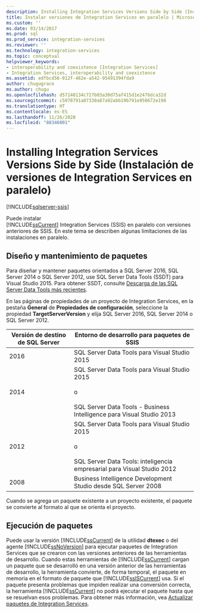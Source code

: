 ```yaml
---
description: Installing Integration Services Versions Side by Side (Instalación de versiones de Integration Services en paralelo)
title: Instalar versiones de Integration Services en paralelo | Microsoft Docs
ms.custom: ''
ms.date: 03/14/2017
ms.prod: sql
ms.prod_service: integration-services
ms.reviewer: ''
ms.technology: integration-services
ms.topic: conceptual
helpviewer_keywords:
- interoperability and coexistence [Integration Services]
- Integration Services, interoperability and coexistence
ms.assetid: edfbcd56-012f-462e-a542-95491394fda9
author: chugugrace
ms.author: chugu
ms.openlocfilehash: d57148134c727b03a30d75af415d1e2476dca32d
ms.sourcegitcommit: c5078791a07330a87a92abb19b791e950672e198
ms.translationtype: HT
ms.contentlocale: es-ES
ms.lasthandoff: 11/26/2020
ms.locfileid: "88346001"
---
```

# <a name="installing-integration-services-versions-side-by-side"></a>Installing Integration Services Versions Side by Side (Instalación de versiones de Integration Services en paralelo)

[!INCLUDE[sqlserver-ssis](../../includes/applies-to-version/sqlserver-ssis.md)]


  Puede instalar   
      [!INCLUDE[ssCurrent](../../includes/sscurrent-md.md)] Integration Services (SSIS) en paralelo con versiones anteriores de SSIS. En este tema se describen algunas limitaciones de las instalaciones en paralelo.  
  
## <a name="designing-and-maintaining-packages"></a>Diseño y mantenimiento de paquetes  
 Para diseñar y mantener paquetes orientados a SQL Server 2016, SQL Server 2014 o SQL Server 2012, use SQL Server Data Tools (SSDT) para Visual Studio 2015. Para obtener SSDT, consulte [Descarga de las SQL Server Data Tools más recientes](../../ssdt/download-sql-server-data-tools-ssdt.md).  
  
 En las páginas de propiedades de un proyecto de Integration Services, en la pestaña **General** de **Propiedades de configuración**, seleccione la propiedad **TargetServerVersion** y elija SQL Server 2016, SQL Server 2014 o SQL Server 2012.  
  
|Versión de destino de SQL Server|Entorno de desarrollo para paquetes de SSIS|  
|----------------------------------|-----------------------------------------------|  
|2016|SQL Server Data Tools para Visual Studio 2015|  
|2014|SQL Server Data Tools para Visual Studio 2015<br /><br /> o<br /><br /> SQL Server Data Tools - Business Intelligence para Visual Studio 2013|  
|2012|SQL Server Data Tools para Visual Studio 2015<br /><br /> o<br /><br /> SQL Server Data Tools: inteligencia empresarial para Visual Studio 2012|  
|2008|Business Intelligence Development Studio desde SQL Server 2008|  
  
 Cuando se agrega un paquete existente a un proyecto existente, el paquete se convierte al formato al que se orienta el proyecto.  
  
## <a name="running-packages"></a>Ejecución de paquetes  
 Puede usar la versión [!INCLUDE[ssCurrent](../../includes/sscurrent-md.md)] de la utilidad **dtexec** o del agente [!INCLUDE[ssNoVersion](../../includes/ssnoversion-md.md)] para ejecutar paquetes de Integration Services que se crearon con las versiones anteriores de las herramientas de desarrollo. Cuando estas herramientas de [!INCLUDE[ssCurrent](../../includes/sscurrent-md.md)] cargan un paquete que se desarrolló en una versión anterior de las herramientas de desarrollo, la herramienta convierte, de forma temporal, el paquete en memoria en el formato de paquete que [!INCLUDE[ssISCurrent](../../includes/ssiscurrent-md.md)] usa. Si el paquete presenta problemas que impiden realizar una conversión correcta, la herramienta [!INCLUDE[ssCurrent](../../includes/sscurrent-md.md)] no podrá ejecutar el paquete hasta que se resuelvan esos problemas. Para obtener más información, vea [Actualizar paquetes de Integration Services](../../integration-services/install-windows/upgrade-integration-services-packages.md).  
  
  

